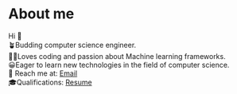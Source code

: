 # About me
 Hi 👋 \
🪴Budding computer science engineer. \
👩‍💻Loves coding and passion about Machine learning frameworks.\
😀Eager to learn new technologies in the field of computer science.\
📩 Reach me at: <a href="kkanagar@lion.lmu.edu" >Email</a>\
🎓Qualifications:  <a href="https://acrobat.adobe.com/link/track?uri=urn:aaid:scds:US:1bbc0a70-6829-3fb7-8c45-1208106086b9" >Resume</a>
